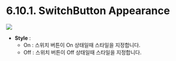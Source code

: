 # 6.10.1. SwitchButton Appearance

![](https://github.com/asoosoft/spidergen-guidebook/tree/eeac9656bff5b368e79bf9dad544cae218642e17/assets/switchbtn-ex-001.png)

* **Style** : 
  * On : 스위치 버튼이 On 상태일때 스타일을 지정합니다.
  * Off : 스위치 버튼이 Off 상태일때 스타일을 지정합니다. 

